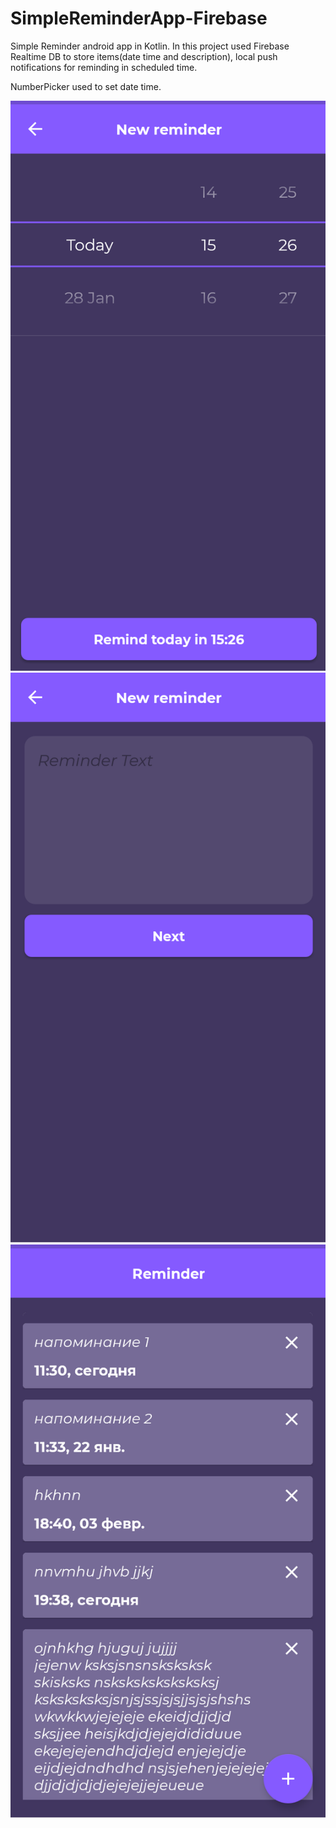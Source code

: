 
# SimpleReminderApp-Firebase
 Simple Reminder android app in Kotlin. In this project used Firebase Realtime DB to store items(date time and description), 
 local push notifications for reminding in scheduled time.
 
 NumberPicker used to set date time.

![Image](https://github.com/ManuchekhrT/SimpleReminderApp-Firebase/blob/master/app/src/main/res/drawable/screenshot1.png)
![Image](https://github.com/ManuchekhrT/SimpleReminderApp-Firebase/blob/master/app/src/main/res/drawable/screenshot2.png)
![Image](https://github.com/ManuchekhrT/SimpleReminderApp-Firebase/blob/master/app/src/main/res/drawable/screenshot3.png)

 

